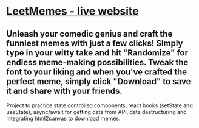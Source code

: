 # [LeetMemes - live website](https://jolly-granita-181da5.netlify.app/)


## Unleash your comedic genius and craft the funniest memes with just a few clicks!  Simply type in your witty take and hit "Randomize" for endless meme-making possibilities. Tweak the font to your liking and when you've crafted the perfect meme, simply click "Download" to save it and share with your friends.

Project to practice state controlled components, react hooks (setState and useState), async/await for getting data from API, data destructuring and integrating html2canvas to download memes.
